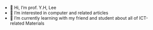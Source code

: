 - 👋 Hi, I’m prof. Y.H, Lee
- 👀 I’m interested in computer and related articles
- 🌱 I’m currently learning with my friend and student about all of ICT-related Materials

<!---
greenyon/greenyon is a ✨ special ✨ repository because its `README.md` (this file) appears on your GitHub profile.
You can click the Preview link to take a look at your changes.
--->
